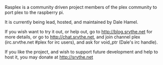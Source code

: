 Rasplex is a community driven project members of the plex community to port plex to the raspberry pi.

It is currently being lead, hosted, and maintained by Dale Hamel.

If you wish want to try it out, or help out, go to http://blog.srvthe.net for more details, or go to http://chat.srvthe.net, and join channel plex (irc.srvthe.net #plex for irc users), and ask for void_ptr (Dale's irc handle).

If you like the project, and wish to support future development and help to host it, you may donate at http://srvthe.net
